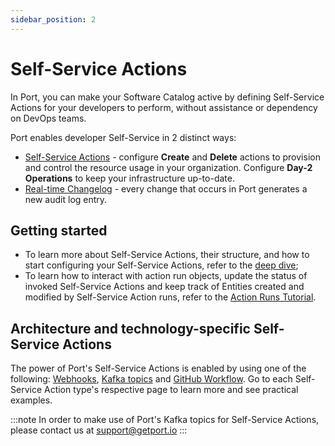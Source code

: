 ```yaml
---
sidebar_position: 2
---
```


# Self-Service Actions

In Port, you can make your Software Catalog active by defining Self-Service Actions for your developers to perform, without assistance or dependency on DevOps teams.

Port enables developer Self-Service in 2 distinct ways:

- [Self-Service Actions](./self-service-actions-deep-dive.md) - configure **Create** and **Delete** actions to provision and control the resource usage in your organization. Configure **Day-2 Operations** to keep your infrastructure up-to-date.
- [Real-time Changelog](./kafka/examples/changelog-basic-change-listener-using-aws-lambda.md) - every change that occurs in Port generates a new audit log entry.

## Getting started

- To learn more about Self-Service Actions, their structure, and how to start configuring your Self-Service Actions, refer to the [deep dive](./self-service-actions-deep-dive.md);
- To learn how to interact with action run objects, update the status of invoked Self-Service Actions and keep track of Entities created and modified by Self-Service Action runs, refer to the [Action Runs Tutorial](./action-runs-tutorial.md).

## Architecture and technology-specific Self-Service Actions

The power of Port's Self-Service Actions is enabled by using one of the following: [Webhooks](./webhook/webhook.md), [Kafka topics](./kafka/kafka.md) and [GitHub Workflow](./github-workflow/github-workflow.md). Go to each Self-Service Action type's respective page to learn more and see practical examples.

:::note
In order to make use of Port's Kafka topics for Self-Service Actions, please contact us at support@getport.io
:::
